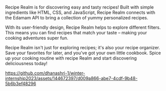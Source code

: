 Recipe Realm is for discovering easy and tasty recipes! Built with simple ingredients like HTML, CSS, and JavaScript, Recipe Realm connects with the Edamam API to bring a collection of yummy personalized recipes.

With its user-friendly design, Recipe Realm helps to explore different filters. This means you can find recipes that match your taste – making your cooking adventures super fun.

Recipe Realm isn't just for exploring recipes; it's also your recipe organizer. Save your favorites for later, and you've got your own little cookbook. Spice up your cooking routine with recipe Realm and start discovering deliciousness today!

https://github.com/dhanashri-1/winter-internship2023/assets/144672397/d009a866-abe7-4cdf-9b48-5b6b3ef48296




